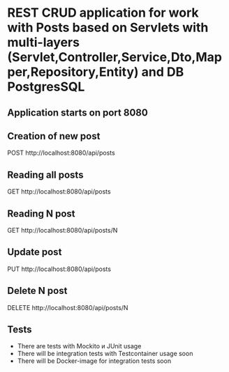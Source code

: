 # REST CRUD application for work with Posts based on Servlets with multi-layers (Servlet,Controller,Service,Dto,Mapper,Repository,Entity) and DB PostgresSQL

## Application starts on port 8080

## Creation of new post
POST http://localhost:8080/api/posts

## Reading all posts
GET http://localhost:8080/api/posts

## Reading N post
GET http://localhost:8080/api/posts/N

## Update post
PUT http://localhost:8080/api/posts

## Delete N post
DELETE http://localhost:8080/api/posts/N

## Tests
- There are tests with Mockito и JUnit usage
- There will be integration tests with Testcontainer usage soon
- There will be Docker-image for integration tests soon

